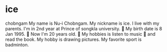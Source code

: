 # ice
chobngam
My name is Nu-i Chobngam.
My nickname is ice.
I live with my parents.
I'm in 2nd year at Prince of songkla university. :book:
My birth date is 8 Jan 1995. :cake:
Now I'm 20 years old. :girl:
My hobbies is listen to music :musical_note: and read the book.
My hobby is drawing pictures.
My favorite sport is badminton.
